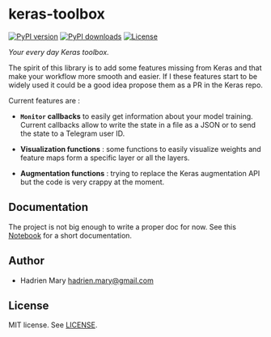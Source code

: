 # keras-toolbox

[![PyPI version](https://img.shields.io/pypi/v/keras-toolbox.svg?maxAge=2592000)]()
[![PyPI downloads](https://img.shields.io/pypi/dm/keras-toolbox.svg?maxAge=2592000)]()
[![License ](https://img.shields.io/pypi/l/keras-toolbox.svg?maxAge=2592000)]()

*Your every day Keras toolbox.*

The spirit of this library is to add some features missing from Keras and that make your workflow more smooth and easier. If I these features start to be widely used it could be a good idea propose them as a PR in the Keras repo.

Current features are :

- **`Monitor` callbacks** to easily get information about your model training. Current callbacks allow to write the state in a file as a JSON or to send the state to a Telegram user ID.

- **Visualization functions** : some functions to easily visualize weights and feature maps form a specific layer or all the layers.

- **Augmentation functions** : trying to replace the Keras augmentation API but the code is very crappy at the moment.

## Documentation

The project is not big enough to write a proper doc for now. See this [Notebook](doc/example.ipynb) for a short documentation.

## Author

- Hadrien Mary <hadrien.mary@gmail.com>

## License

MIT license. See [LICENSE](LICENSE).
